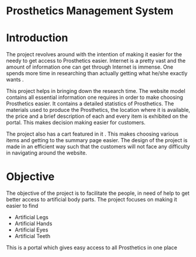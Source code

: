 # Prosthetics Management System
<h1>Introduction</h1>
<p>The project revolves around with the intention of making it easier for the
needy to get access to Prosthetics easier. Internet is a pretty vast and the
amount of information one can get through Internet is immense. One spends
more time in researching than actually getting what he/she exactly wants .<br>

This project helps in bringing down the research time. The website model
contains all essential information one requires in order to make choosing
Prosthetics easier. It contains a detailed statistics of Prosthetics. The materials
used to produce the Prosthetics, the location where it is available, the price
and a brief description of each and every item is exhibited on the portal. This
makes decision making easier for customers.<br>

The project also has a cart featured in it . This makes choosing various items
and getting to the summary page easier. The design of the project is made in
an efficient way such that the customers will not face any difficulty in
navigating around the website.</p1>
<h1>Objective</h1>
<p>The objective of the project is to facilitate the people, in need of help
to get better access to artificial body parts. The project focuses on
making it easier to find
<ul>
<li>Artificial Legs</li>
<li>Artificial Hands</li>
<li>Artificial Eyes</li>
<li>Artificial Teeth</li>
</ul>
This is a portal which gives easy access to all Prosthetics in one place
